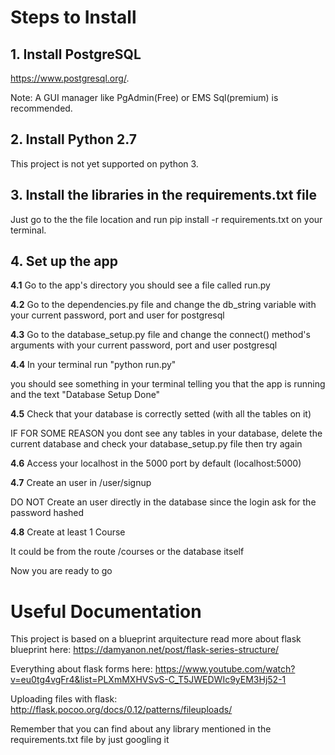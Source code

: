 # **Steps to Install**

## **1.** Install PostgreSQL
https://www.postgresql.org/.

Note: A GUI manager like PgAdmin(Free) or EMS Sql(premium) is recommended. 

## **2.** Install Python 2.7

This project is not yet supported on python 3.

## **3.** Install the libraries in the requirements.txt file

Just go to the the file location and run pip install -r requirements.txt on your terminal. 

## **4.** Set up the app

**4.1** Go to the app's directory you should see a file called run.py 

**4.2** Go to the dependencies.py file and change the db_string variable with your current password, port and user for postgresql 

**4.3** Go to the database_setup.py file and change the connect() method's arguments with your current password, port and user postgresql 

**4.4** In your terminal run "python run.py"

you should see something in your terminal telling you that the app is running and the text "Database Setup Done"

**4.5** Check that your database is correctly setted (with all the tables on it) 

IF FOR SOME REASON you dont see any tables in your database, delete the current database and check your database_setup.py file then try again

**4.6** Access your localhost in the 5000 port by default (localhost:5000) 

**4.7** Create an user in /user/signup 
 
DO NOT Create an user directly in the database since the login ask for the password hashed
 
 **4.8** Create at least 1 Course

It could be from the route /courses or the database itself

Now you are ready to go

# Useful Documentation

This project is based on a blueprint arquitecture read more about flask blueprint here: https://damyanon.net/post/flask-series-structure/

Everything about flask forms here: https://www.youtube.com/watch?v=eu0tg4vgFr4&list=PLXmMXHVSvS-C_T5JWEDWIc9yEM3Hj52-1

Uploading files with flask: http://flask.pocoo.org/docs/0.12/patterns/fileuploads/

Remember that you can find about any library mentioned in the requirements.txt file by just googling it